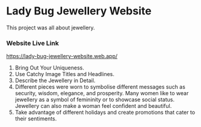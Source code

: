 # Lady Bug Jewellery Website

This project was all about jewellery.

### Website Live Link

https://lady-bug-jewellery-website.web.app/

1. Bring Out Your Uniqueness.
2. Use Catchy Image Titles and Headlines.
3. Describe the Jewellery in Detail.
4. Different pieces were worn to symbolise different messages such as security, wisdom, elegance, and prosperity. Many women like to wear jewellery as a symbol of femininity or to showcase social status. Jewellery can also make a woman feel confident and beautiful.
5. Take advantage of different holidays and create promotions that cater to their sentiments.